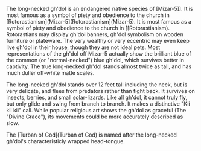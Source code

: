 The long-necked gh'dol is an endangered native species of [Mizar-5]]. It is most famous as a symbol of piety and obedience to the church in [Rotorastianism](Mizar-5](Rotorastianism](Mizar-5). It is most famous as a symbol of piety and obedience to the church in [[Rotorastianism). Rotorastians may display gh'dol banners, gh'dol symbolism on wooden furniture or plateware. The very wealthy or very eccentric may even keep live gh'dol in their house, though they are not ideal pets. Most representations of the gh'dol off Mizar-5 actually show the brilliant blue of the common (or "normal-necked") blue gh'dol, which survives better in captivity. The true long-necked gh'dol stands almost twice as tall, and has much duller off-white matte scales.

The long-necked gh'dol stands over 12 feet tall including the neck, but is very delicate, and flees from predators rather than fight back. It survives on insects, berries, and small solar-lizards. Like all gh'dol, it cannot truly fly, but only glide and swing from branch to branch. It makes a distinctive "Kii kii kii" call. While popular religious art shows the gh'dol as graceful (The "Divine Grace"), its movements could be more accurately described as slow.

The [Turban of God](Turban of God) is named after the long-necked gh'dol's characteristicly wrapped head-tongue.
